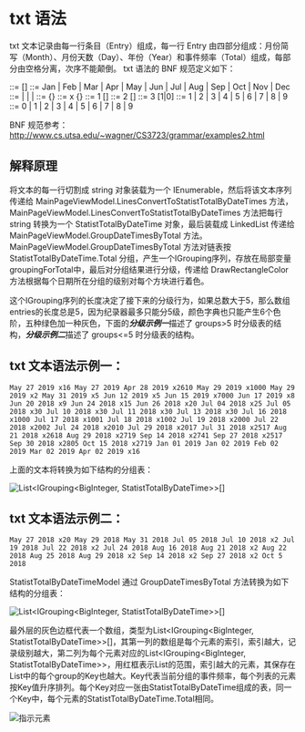 # txt 语法
txt 文本记录由每一行条目（Entry）组成，每一行 Entry 由四部分组成：月份简写（Month）、月份天数（Day）、年份（Year）和事件频率（Total）组成，每部分由空格分离，次序不能颠倒。
txt 语法的 BNF 规范定义如下：

<Entry> ::= <Month> <Day> <Year> [<Total>]
<Month> ::= Jan | Feb | Mar | Apr | May | Jun | Jul | Aug | Sep | Oct | Nov | Dec 
<Day> ::= <DigitsStartingWithTheNumberOne> | <DigitsStartingWithTheNumberTwo> | <DigitsStartingWithTheNumberThree> | <NonZeroDigit>
<Year> ::= <NonZeroDigit> {<Digit>}
<Total> ::= x <NonZeroDigit> {<Digit>}
<DigitsStartingWithTheNumberOne> ::= 1 [<Digit>]
<DigitsStartingWithTheNumberTwo> ::= 2 [<Digit>]
<DigitsStartingWithTheNumberThree> ::= 3 [1|0]
<NonZeroDigit> ::= 1 | 2 | 3 | 4 | 5 | 6 | 7 | 8 | 9
<Digit> ::= 0 | 1 | 2 | 3 | 4 | 5 | 6 | 7 | 8 | 9

BNF 规范参考： http://www.cs.utsa.edu/~wagner/CS3723/grammar/examples2.html

## 解释原理

将文本的每一行切割成 string 对象装载为一个 IEnumerable<string>，然后将该文本序列传递给 MainPageViewModel.LinesConvertToStatistTotalByDateTimes 方法，MainPageViewModel.LinesConvertToStatistTotalByDateTimes 方法把每行 string 转换为一个 StatistTotalByDateTime 对象，最后装载成 LinkedList<StatistTotalByDateTime> 传递给 MainPageViewModel.GroupDateTimesByTotal 方法。MainPageViewModel.GroupDateTimesByTotal 方法对链表按 StatistTotalByDateTime.Total 分组，产生一个IGrouping序列，存放在局部变量groupingForTotal中，最后对分组结果进行分级，传递给 DrawRectangleColor 方法根据每个日期所在分组的级别对每个方块进行着色。
  
这个IGrouping序列的长度决定了接下来的分级行为，如果总数大于5，那么数组entries的长度总是5，因为纪录器最多只能分5级，颜色字典也只能产生6个色阶，五种绿色加一种灰色，下面的***分级示例一***描述了 groups>5 时分级表的结构，***分级示例二***描述了 groups<=5 时分级表的结构。
  
## txt 文本语法示例一：

``
May 27 2019 x16
May 27 2019
Apr 28 2019 x2610
May 29 2019 x1000
May 29 2019 x2
May 31 2019 x5
Jun 12 2019 x5
Jun 15 2019 x7000
Jun 17 2019 x8
Jun 20 2018 x9
Jun 24 2018 x15
Jun 26 2018 x20
Jul 04 2018 x25
Jul 05 2018 x30
Jul 10 2018 x30
Jul 11 2018 x30
Jul 13 2018 x30
Jul 16 2018 x1000
Jul 17 2018 x1001
Jul 18 2018 x1002
Jul 19 2018 x2000
Jul 22 2018 x2002
Jul 24 2018 x2010
Jul 29 2018 x2017
Jul 31 2018 x2517
Aug 21 2018 x2618
Aug 29 2018 x2719
Sep 14 2018 x2741
Sep 27 2018 x2517
Sep 30 2018 x2805
Oct 15 2018 x2719
Jan 01 2019
Jan 02 2019
Feb 02 2019
Mar 02 2019
Apr 02 2019 x16
``

上面的文本将转换为如下结构的分组表：

![List<IGrouping<BigInteger, StatistTotalByDateTime>>[]](https://github.com/LiangJianyi/liangjianyi.github.io/raw/master/image/%E5%88%86%E7%BA%A7%E8%A1%A8%E7%BB%93%E6%9E%84.jpg)


## txt 文本语法示例二：

``
May 27 2018 x20
May 29 2018
May 31 2018
Jul 05 2018
Jul 10 2018 x2
Jul 19 2018
Jul 22 2018 x2
Jul 24 2018
Aug 16 2018
Aug 21 2018 x2
Aug 22 2018
Aug 25 2018
Aug 29 2018 x2
Sep 14 2018 x2
Sep 27 2018 x2
Oct 5 2018
``

StatistTotalByDateTimeModel 通过 GroupDateTimesByTotal 方法转换为如下结构的分组表：

![List<IGrouping<BigInteger, StatistTotalByDateTime>>[]](https://github.com/LiangJianyi/liangjianyi.github.io/raw/master/image/%E5%88%86%E7%BA%A7%E8%A1%A8%E7%BB%93%E6%9E%842.jpg)


最外层的灰色边框代表一个数组，类型为List<IGrouping<BigInteger, StatistTotalByDateTime>>[]，其第一列的数组是每个元素的索引，索引越大，记录级别越大，第二列为每个元素对应的List<IGrouping<BigInteger, StatistTotalByDateTime>>，用红框表示List的范围，索引越大的元素，其保存在List中的每个group的Key也越大。Key代表当前分组的事件频率，每个列表的元素按Key值升序排列。每个Key对应一张由StatistTotalByDateTime组成的表，同一个Key中，每个元素的StatistTotalByDateTime.Total相同。

![指示元素](https://github.com/LiangJianyi/liangjianyi.github.io/raw/master/image/%E6%8C%87%E7%A4%BA%E5%85%83%E7%B4%A0.jpg)